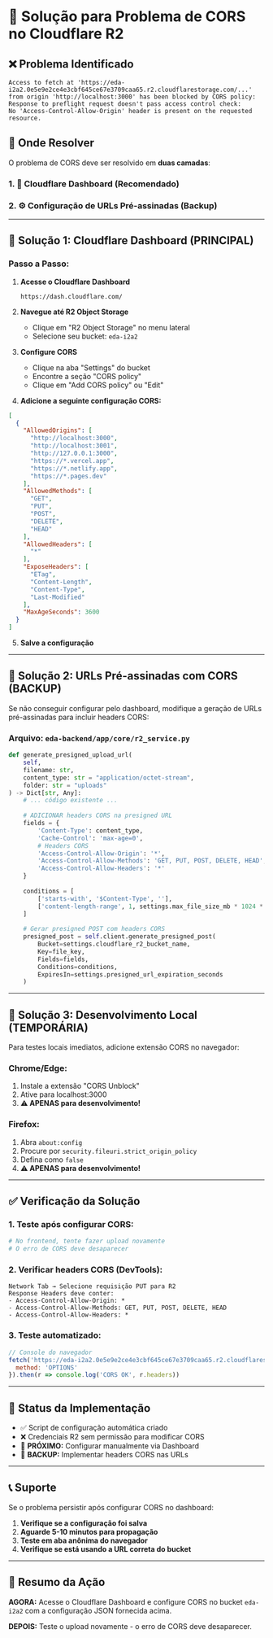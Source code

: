 # 🔧 Solução para Problema de CORS no Cloudflare R2

## ❌ **Problema Identificado**

```
Access to fetch at 'https://eda-i2a2.0e5e9e2ce4e3cbf645ce67e3709caa65.r2.cloudflarestorage.com/...' 
from origin 'http://localhost:3000' has been blocked by CORS policy: 
Response to preflight request doesn't pass access control check: 
No 'Access-Control-Allow-Origin' header is present on the requested resource.
```

## 🎯 **Onde Resolver**

O problema de CORS deve ser resolvido em **duas camadas**:

### 1. **📍 Cloudflare Dashboard (Recomendado)**
### 2. **⚙️ Configuração de URLs Pré-assinadas (Backup)**

---

## 🚀 **Solução 1: Cloudflare Dashboard (PRINCIPAL)**

### **Passo a Passo:**

1. **Acesse o Cloudflare Dashboard**
   ```
   https://dash.cloudflare.com/
   ```

2. **Navegue até R2 Object Storage**
   - Clique em "R2 Object Storage" no menu lateral
   - Selecione seu bucket: `eda-i2a2`

3. **Configure CORS**
   - Clique na aba "Settings" do bucket
   - Encontre a seção "CORS policy"
   - Clique em "Add CORS policy" ou "Edit"

4. **Adicione a seguinte configuração CORS:**

```json
[
  {
    "AllowedOrigins": [
      "http://localhost:3000",
      "http://localhost:3001",
      "http://127.0.0.1:3000",
      "https://*.vercel.app",
      "https://*.netlify.app",
      "https://*.pages.dev"
    ],
    "AllowedMethods": [
      "GET",
      "PUT", 
      "POST",
      "DELETE",
      "HEAD"
    ],
    "AllowedHeaders": [
      "*"
    ],
    "ExposeHeaders": [
      "ETag",
      "Content-Length",
      "Content-Type",
      "Last-Modified"
    ],
    "MaxAgeSeconds": 3600
  }
]
```

5. **Salve a configuração**

---

## 🔧 **Solução 2: URLs Pré-assinadas com CORS (BACKUP)**

Se não conseguir configurar pelo dashboard, modifique a geração de URLs pré-assinadas para incluir headers CORS:

### **Arquivo:** `eda-backend/app/core/r2_service.py`

```python
def generate_presigned_upload_url(
    self, 
    filename: str, 
    content_type: str = "application/octet-stream",
    folder: str = "uploads"
) -> Dict[str, Any]:
    # ... código existente ...
    
    # ADICIONAR headers CORS na presigned URL
    fields = {
        'Content-Type': content_type,
        'Cache-Control': 'max-age=0',
        # Headers CORS
        'Access-Control-Allow-Origin': '*',
        'Access-Control-Allow-Methods': 'GET, PUT, POST, DELETE, HEAD',
        'Access-Control-Allow-Headers': '*'
    }
    
    conditions = [
        ['starts-with', '$Content-Type', ''],
        ['content-length-range', 1, settings.max_file_size_mb * 1024 * 1024]
    ]
    
    # Gerar presigned POST com headers CORS
    presigned_post = self.client.generate_presigned_post(
        Bucket=settings.cloudflare_r2_bucket_name,
        Key=file_key,
        Fields=fields,
        Conditions=conditions,
        ExpiresIn=settings.presigned_url_expiration_seconds
    )
```

---

## 🧪 **Solução 3: Desenvolvimento Local (TEMPORÁRIA)**

Para testes locais imediatos, adicione extensão CORS no navegador:

### **Chrome/Edge:**
1. Instale a extensão "CORS Unblock"
2. Ative para localhost:3000
3. **⚠️ APENAS para desenvolvimento!**

### **Firefox:**
1. Abra `about:config`
2. Procure por `security.fileuri.strict_origin_policy`
3. Defina como `false`
4. **⚠️ APENAS para desenvolvimento!**

---

## ✅ **Verificação da Solução**

### **1. Teste após configurar CORS:**
```bash
# No frontend, tente fazer upload novamente
# O erro de CORS deve desaparecer
```

### **2. Verificar headers CORS (DevTools):**
```
Network Tab → Selecione requisição PUT para R2
Response Headers deve conter:
- Access-Control-Allow-Origin: *
- Access-Control-Allow-Methods: GET, PUT, POST, DELETE, HEAD
- Access-Control-Allow-Headers: *
```

### **3. Teste automatizado:**
```javascript
// Console do navegador
fetch('https://eda-i2a2.0e5e9e2ce4e3cbf645ce67e3709caa65.r2.cloudflarestorage.com', {
  method: 'OPTIONS'
}).then(r => console.log('CORS OK', r.headers))
```

---

## 🔄 **Status da Implementação**

- ✅ Script de configuração automática criado
- ❌ Credenciais R2 sem permissão para modificar CORS
- 🔄 **PRÓXIMO:** Configurar manualmente via Dashboard
- 🔄 **BACKUP:** Implementar headers CORS nas URLs

---

## 📞 **Suporte**

Se o problema persistir após configurar CORS no dashboard:

1. **Verifique se a configuração foi salva**
2. **Aguarde 5-10 minutos para propagação**
3. **Teste em aba anônima do navegador**
4. **Verifique se está usando a URL correta do bucket**

---

## 🎯 **Resumo da Ação**

**AGORA:** Acesse o Cloudflare Dashboard e configure CORS no bucket `eda-i2a2` com a configuração JSON fornecida acima.

**DEPOIS:** Teste o upload novamente - o erro de CORS deve desaparecer.